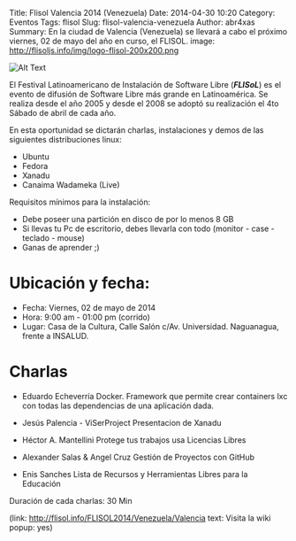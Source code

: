 Title: Flisol Valencia 2014 (Venezuela)
Date: 2014-04-30 10:20
Category: Eventos
Tags: flisol
Slug: flisol-valencia-venezuela
Author: abr4xas
Summary: En la ciudad de Valencia (Venezuela) se llevará a cabo el próximo viernes, 02 de mayo del año en curso, el FLISOL.
image: http://flisoljs.info/img/logo-flisol-200x200.png

![Alt Text]({filename}/images/10aniv-flisol2.png)

El Festival Latinoamericano de Instalación de Software Libre (***FLISoL***) es el evento de difusión de Software Libre más grande en Latinoamérica. Se realiza desde el año 2005 y desde el 2008 se adoptó su realización el 4to Sábado de abril de cada año. 

En esta oportunidad se dictarán charlas, instalaciones y demos de las siguientes distribuciones linux: 

 * Ubuntu 
 * Fedora 
 * Xanadu 
 * Canaima Wadameka (Live)

Requisitos mínimos para la instalación:

 * Debe poseer una partición en disco de por lo menos 8 GB
 * Si llevas tu Pc de escritorio, debes llevarla con todo (monitor - case - teclado - mouse)
 * Ganas de aprender ;) 

# Ubicación y fecha:

 * Fecha: Viernes, 02 de mayo de 2014
 * Hora: 9:00 am - 01:00 pm (corrido)
 * Lugar: Casa de la Cultura, Calle Salón c/Av. Universidad. Naguanagua, frente a INSALUD.

# Charlas

- Eduardo Echeverría
Docker. Framework que permite crear containers lxc con todas las dependencias de una aplicación dada.

- Jesús Palencia - ViSerProject
Presentacion de Xanadu

- Héctor A. Mantellini
Protege tus trabajos usa Licencias Libres

- Alexander Salas & Angel Cruz
Gestión de Proyectos con GitHub

- Enis Sanches
Lista de Recursos y Herramientas Libres para la Educación

Duración de cada charlas: 30 Min

(link: http://flisol.info/FLISOL2014/Venezuela/Valencia text: Visita la wiki popup: yes)